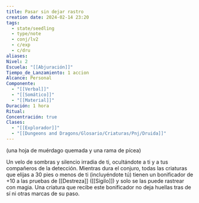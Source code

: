 ```yaml
---
title: Pasar sin dejar rastro
creation date: 2024-02-14 23:20
tags:
  - state/seedling
  - type/note
  - conj/lv2
  - c/exp
  - c/dru
aliases: 
Nivel: 2
Escuela: "[[Abjuración]]"
Tiempo_de_Lanzamiento: 1 accion
Alcance: Personal
Componente:
  - "[[Verbal]]"
  - "[[Somático]]"
  - "[[Material]]"
Duración: 1 hora
Ritual: 
Concentración: true
Clases:
  - "[[Explorador]]"
  - "[[Dungeons and Dragons/Glosario/Criaturas/Pnj/Druida]]"
---
```

(una hoja de muérdago quemada y una rama de pícea)

Un velo de sombras y silencio irradia de ti, ocultándote a ti y a tus compañeros de la detección. Mientras dura el conjuro, todas las criaturas que elijas a 30 pies o menos de ti (incluyéndote tú) tienen un bonificador de +10 a las pruebas de [[Destreza]] ([[Sigilo]]) y solo se las puede rastrear con magia. Una criatura que recibe este bonificador no deja huellas tras de sí ni otras marcas de su paso.